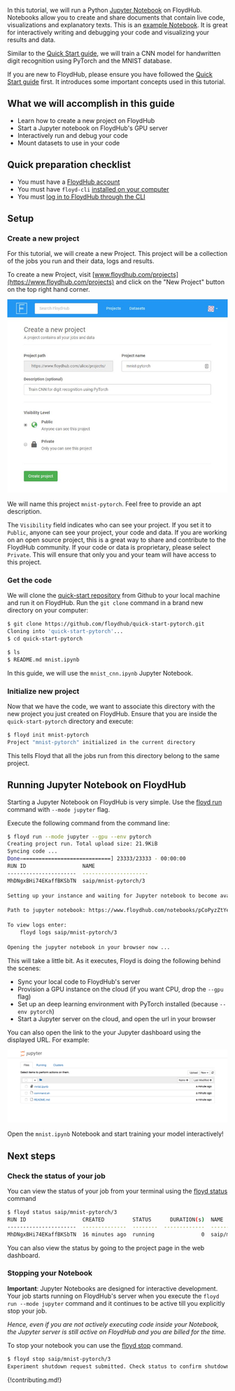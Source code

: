 In this tutorial, we will run a Python [Jupyter Notebook](http://jupyter.org/) on FloydHub. Notebooks allow you to create and share documents that contain live code, visualizations and explanatory texts. This is an [example Notebook](https://github.com/floydhub/quick-start-pytorch/blob/master/mnist.ipynb). It is great for interactively writing and debugging your code and visualizing your results and data. 

Similar to the [Quick Start guide](./quick_start.md), we will train a CNN model for handwritten digit recognition using PyTorch and the MNIST database.

If you are new to FloydHub, please ensure you have followed the [Quick Start guide](./quick_start.md) first. It introduces some important concepts used in this tutorial.

## What we will accomplish in this guide

- Learn how to create a new project on FloydHub
- Start a Jupyter notebook on FloydHub's GPU server
- Interactively run and debug your code
- Mount datasets to use in your code

## Quick preparation checklist

- You must have a [FloydHub account](https://www.floydhub.com/login)
- You must have `floyd-cli` [installed on your computer](../guides/basics/install.md)
- You must [log in to FloydHub through the CLI](../guides/basics/login.md)

## Setup

### Create a new project
For this tutorial, we will create a new Project. This project will be a collection of the jobs you run and their data, logs and results.

To create a new Project, visit [www.floydhub.com/projects](https://www.floydhub.com/projects) and click on the "New Project" button on the top right hand corner.

![Create new project](../img/create_new_project.jpg)

We will name this project `mnist-pytorch`. Feel free to provide an apt description.

The `Visibility` field indicates who can see your project. If you set it to `Public`, anyone can see your project, your code and data. If you are working on an open source project, this is a great way to share and contribute to the FloydHub community. If your code or data is proprietary, please select `Private`. This will ensure that only you and your team will have access to this project.

### Get the code
We will clone the [quick-start repository](https://github.com/floydhub/quick-start-pytorch) from Github to your local machine and run it on FloydHub. Run the `git clone` command in a brand new directory on your computer:

```bash
$ git clone https://github.com/floydhub/quick-start-pytorch.git
Cloning into 'quick-start-pytorch'...
$ cd quick-start-pytorch
```

```bash
$ ls
$ README.md mnist.ipynb
```

In this guide, we will use the `mnist_cnn.ipynb` Jupyter Notebook.

### Initialize new project
Now that we have the code, we want to associate this directory with the new project you just created on FloydHub. Ensure that you are inside the `quick-start-pytorch` directory and execute:

```bash
$ floyd init mnist-pytorch
Project "mnist-pytorch" initialized in the current directory
```

This tells Floyd that all the jobs run from this directory belong to the same project.

## Running Jupyter Notebook on FloydHub

Starting a Jupyter Notebook on FloydHub is very simple. Use the [floyd run](../commands/run.md) command with `--mode jupyter` flag.

Execute the following command from the command line:

```bash
$ floyd run --mode jupyter --gpu --env pytorch
Creating project run. Total upload size: 21.9KiB
Syncing code ...
Done=============================] 23333/23333 - 00:00:00
RUN ID                  NAME
----------------------  ---------------------
MhDNgxBHi74EKaffBKSbTN  saip/mnist-pytorch/3

Setting up your instance and waiting for Jupyter notebook to become available ..............

Path to jupyter notebook: https://www.floydhub.com/notebooks/pCoPyzZtYeo6mE9PpSWsmY

To view logs enter:
    floyd logs saip/mnist-pytorch/3

Opening the jupyter notebook in your browser now ...
```

This will take a little bit. As it executes, Floyd is doing the following behind the scenes:

- Sync your local code to FloydHub's server
- Provision a GPU instance on the cloud (if you want CPU, drop the `--gpu` flag)
- Set up an deep learning environment with PyTorch installed (because `--env pytorch`)
- Start a Jupyter server on the cloud, and open the url in your browser

You can also open the link to the your Jupyter dashboard using the displayed URL. For example:

![Jupyter](../img/pytorch_notebook.png)

Open the `mnist.ipynb` Notebook and start training your model interactively!

## Next steps

### Check the status of your job

You can view the status of your job from your terminal using the [floyd status](../commands/status.md) command 

```bash
$ floyd status saip/mnist-pytorch/3
RUN ID                  CREATED         STATUS      DURATION(s)  NAME                   INSTANCE    DESCRIPTION
----------------------  --------------  --------  -------------  ---------------------  ----------  -------------
MhDNgxBHi74EKaffBKSbTN  16 minutes ago  running               0  saip/mnist-pytorch/3   gpu
```

You can also view the status by going to the project page in the web dashboard.

### Stopping your Notebook

**Important**: Jupyter Notebooks are designed for interactive development. Your job starts running on FloydHub's server when you execute the `floyd run --mode jupyter` command and it continues to be active till you explicitly stop your job.

*Hence, even if you are not actively executing code inside your Notebook, the Jupyter server is still active on FloydHub and you are billed for the time.*

To stop your notebook you can use the [floyd stop](../commands/stop.md) command.

```bash
$ floyd stop saip/mnist-pytorch/3
Experiment shutdown request submitted. Check status to confirm shutdown
```
{!contributing.md!}
